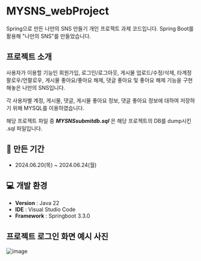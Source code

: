 # MYSNS_webProject
Spring으로 만든 나만의 SNS 만들기 개인 프로젝트 과제 코드입니다. Spring Boot를 활용해 "나만의 SNS"를 만들었습니다.

##  프로젝트 소개
사용자가 이용할 기능인 회원가입, 로그인/로그아웃, 게시물 업로드/수정/삭제, 타계정 팔로우/언팔로우, 게시물 좋아요/좋아요 해제, 댓글 좋아요 및 좋아요 해제 기능을 구현해놓은 나만의 SNS입니다.

각 사용자별 계정, 게시물, 댓글, 게시물 좋아요 정보, 댓글 좋아요 정보에 대하여 저장하기 위해 MYSQL를 이용하였습니다.

해당 프로젝트 파일 중 ***MYSNSsubmitdb.sql*** 은 해당 프로젝트의 DB를 dump시킨 .sql 파일입니다.

## 📅 만든 기간
- 2024.06.20(목) ~ 2024.06.24(월)
  
## 💻 개발 환경
- **Version** : Java 22
- **IDE** : Visual Studio Code
- **Framework** : Springboot 3.3.0

## 프로젝트 로그인 화면 예시 사진
![image](https://github.com/raminkim/MYSNS_webProject/assets/151427064/1ca9b034-ae8b-4be9-9e53-25133e8a331b)
